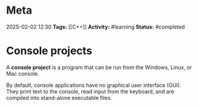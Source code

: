 # Meta
2025-02-02 12:30
**Tags:** [[C++]]
**Activity:** #learning 
**Status:** #completed 

# Console projects

A **console project** is a program that can be run from the Windows, Linux, or Mac console.

By default, console applications have no graphical user interface (GUI). They print text to the console, read input from the keyboard, and are compiled into stand-alone executable files.